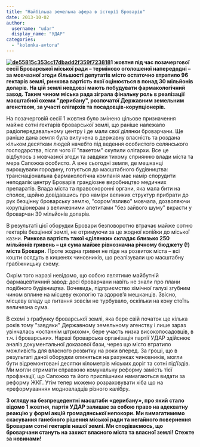 ```yaml
---
title: "Найбільша земельна афера в історії Броварів"
date: 2013-10-02
author: 
  username: "udar"
  display_name: "УДАР"
categories: 
  - "kolonka-avtora"
---
```


**[![de55815c353cc17dbadd2f359f723818](https://mpz.brovary.org/wp-content/uploads/2013/10/de55815c353cc17dbadd2f359f723818.jpg)](https://mpz.brovary.org/wp-content/uploads/2013/10/de55815c353cc17dbadd2f359f723818.jpg)1 жовтня під час позачергової сесії Броварської міської ради – терміново оголошеної напередодні – за мовчазної згоди більшості депутатів місто остаточно втратило 96 гектарів землі, ринкова вартість якої оцінюється в понад 30 мільйонів доларів. На цій землі невдовзі мають побудувати фармакологічний завод. Таким чином міська рада зіграла фінальну роль в реалізації масштабної схеми "дерибану", розпочатої Державним земельним агенством, за участі олігархів та посадовців-корупціонерів.** 

На позачерговій сесії 1 жовтня було змінено цільове призначення майже сотні гектарів броварської землі, що раніше належало радіопередавальному центру і де мали свої ділянки броварчани. Ще раніше дана земля була вилучена в державну власність та роздана кільком десяткам людей начебто під ведення особистого селянського господарства, після чого її "пакетом" скупили олігархи. Все це відбулось з мовчазної згоди та завдяки тихому сприянню влади міста та мера Сапожка особисто. А вже сьогодні земля, де мешканці вирощували городину, готується до масштабного будівництва: транснаціональна фармакологічна компанія має намір спорудити неподалік центру Броварів грандіозне виробництво медичних препаратів. Влада міста та правоохоронні органи, яка мала бити на сполох, щойно довідавшись про наміри великих структур прибрати до рук безцінну броварську землю, "сором'язливо" мовчала, дозволяючи корупціонерам з величезними апетитами "без зайвого шуму" вкрасти у броварчан 30 мільйонів доларів.

В результаті цієї оборудки Бровари безповоротно втрачає майже сотню гектарів безцінної землі, не отримуючи за це жодної копійки до міської казни. **Ринкова вартість такої «ділянки» складає близько 250 мільйонів гривень – ця сума майже рівнозначна річному бюджету (!) міста Бровари.** Проте жодна гривня не піде на розвиток міста – всі кошти осядуть в кишенях чиновників, що реалізували цю масштабну грабіжницьку схему.

Окрім того наразі невідомо, що собою являтиме майбутній фармацевтичний завод: досі броварчани навіть не знали про плани подібного будівництва. Вочевидь, підприємство хімічної галузі згубним чином вплине на місцеву екологію та здоров’я мешканців. Звісно, місцеву владу це питання зовсім не турбувало, оскільки на кону стоїть величезна сума.

В схемі з грабунку броварської землі, яка бере свій початок ще кілька років тому "завдяки" Державному земельному агенству і лише зараз увінчалась «останнім штрихом», бере участь низка високопосадовців, в т.ч. і броварських. Наразі броварська організація партії УДАР здійснює аналіз документальної доказової бази, через що місто втратило можливість для власного розвитку на роки вперед. За гроші, що в результаті даної оборудки опиняться на рахунках чиновників, могли бути відремонтовані десятки кілометрів міських доріг та сотні під’їздів. Ми могли отримати справжню комунальну реформу замість тієї профанації, що Сапожко та його приспішники намагаються видати за реформу ЖКГ. Утім тепер можемо розраховувати хіба що на «реформування» модновладців різного калібру.

**З огляду на безпрецедентні масштаби «дерибану», про який стало відомо 1 жовтня, партія УДАР залишає за собою право на адекватну реакцію у формі акцій громадянської непокори. Ми вимагатимемо скасування ганебного рішення міської ради та негайного повернення Броварам сотні гектарів нашої землі. Ми сподіваємось, що броварчани стануть на захист власного міста та власної землі! Стежте за новинами!**
